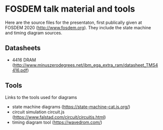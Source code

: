 FOSDEM talk material and tools
===============================

Here are the source files for the presentaton, first publically given at
FOSDEM 2020 (http://www.fosdem.org). They include the state machine and
timing diagram sources.

Datasheets
-----------

- 4416 DRAM (http://www.minuszerodegrees.net/ibm_ega_extra_ram/datasheet_TMS4416.pdf)

Tools
-----

Links to the tools used for diagrams

- state machine diagrams (https://state-machine-cat.js.org/)
- circuit simulation circuit.js (https://www.falstad.com/circuit/circuitjs.html)
- timing diagram tool (https://wavedrom.com/)
